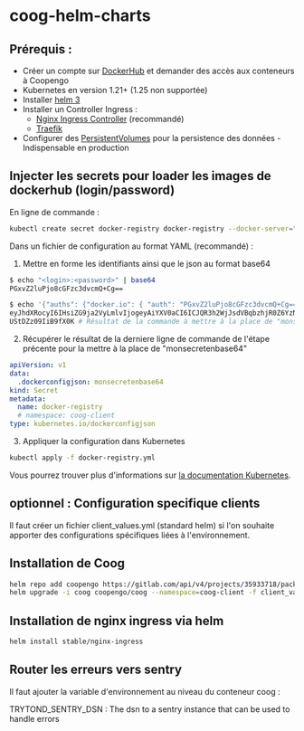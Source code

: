 # coog-helm-charts


## Prérequis :
- Créer un compte sur [DockerHub](https://hub.docker.com/) et demander des accès aux conteneurs à Coopengo
- Kubernetes en version 1.21+ (1.25 non supportée)
- Installer [helm 3](https://helm.sh/)
- Installer un Controller Ingress :
   - [Nginx Ingress Controller](https://kubernetes.github.io/ingress-nginx/deploy/) (recommandé)
   - [Traefik](https://doc.traefik.io/traefik/getting-started/install-traefik/)
- Configurer des [PersistentVolumes](https://kubernetes.io/fr/docs/concepts/storage/persistent-volumes/) pour la persistence des données - Indispensable en production


## Injecter les secrets pour loader les images de dockerhub (login/password)

En ligne de commande :

```bash
kubectl create secret docker-registry docker-registry --docker-server="https://index.docker.io/v1/" --docker-username=login --docker-password=password --docker-email=email
```

Dans un fichier de configuration au format YAML (recommandé) :

1. Mettre en forme les identifiants ainsi que le json au format base64
```bash
$ echo "<login>:<password>" | base64
PGxvZ2luPjo8cGFzc3dvcmQ+Cg==

$ echo '{"auths": {"docker.io": { "auth": "PGxvZ2luPjo8cGFzc3dvcmQ+Cg==" }}}' | base64
eyJhdXRocyI6IHsiZG9ja2VyLmlvIjogeyAiYXV0aCI6ICJQR3h2WjJsdVBqbzhjR0Z6YzNkdmNt
UStDZz09IiB9fX0K # Résultat de la commande à mettre à la place de "monsecretenbase64" dans le bloc suivant.
```


2. Récupérer le résultat de la derniere ligne de commande de l'étape précente pour la mettre à la place de "monsecretenbase64"
```yaml
apiVersion: v1
data:
  .dockerconfigjson: monsecretenbase64
kind: Secret
metadata:
  name: docker-registry
  # namespace: coog-client
type: kubernetes.io/dockerconfigjson
```


3. Appliquer la configuration dans Kubernetes
```bash
kubectl apply -f docker-registry.yml
```

Vous pourrez trouver plus d'informations sur [la documentation Kubernetes](https://kubernetes.io/fr/docs/tasks/configure-pod-container/pull-image-private-registry/#registry-secret-existing-credentials).


## optionnel : Configuration specifique clients
Il faut créer un fichier client_values.yml (standard helm) si l'on souhaite apporter des configurations spécifiques liées à l'environnement.


## Installation de Coog

```bash
helm repo add coopengo https://gitlab.com/api/v4/projects/35933718/packages/helm/stable
helm upgrade -i coog coopengo/coog --namespace=coog-client -f client_values.yml
```

## Installation de nginx ingress via helm

```bash
helm install stable/nginx-ingress
```


## Router les erreurs vers sentry

  Il faut ajouter la variable d'environnement au niveau du conteneur coog :

  TRYTOND_SENTRY_DSN : The dsn to a sentry instance that can be used to handle errors
